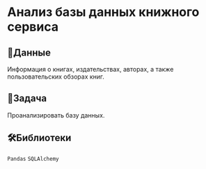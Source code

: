 # Анализ базы данных книжного сервиса
## 📁Данные 
Информация о книгах, издательствах, авторах, а также пользовательских обзорах книг.

## 📝Задача
Проанализировать базу данных.

## 🛠️Библиотеки
`Pandas` `SQLAlchemy`
